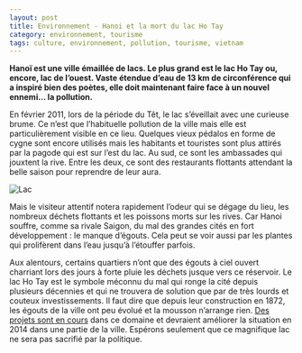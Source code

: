 ```yaml
---
layout: post
title: Environnement - Hanoi et la mort du lac Ho Tay
category: environnement, tourisme
tags: culture, environnement, pollution, tourisme, vietnam
---
```

**Hanoï est une ville émaillée de lacs. Le plus grand est le lac Ho Tay ou, encore, lac de l’ouest. Vaste étendue d’eau de 13 km de circonférence qui a inspiré bien des poètes, elle doit maintenant faire face à un nouvel ennemi… la pollution.**

En février 2011, lors de la période du Têt, le lac s’éveillait avec une curieuse brume. Ce n’est que l’habituelle pollution de la ville mais elle est particulièrement visible en ce lieu. Quelques vieux pédalos en forme de cygne sont encore utilisés mais les habitants et touristes sont plus attirés par la pagode qui est sur l’est du lac. Au sud, ce sont les ambassades qui jouxtent la rive. Entre les deux, ce sont des restaurants flottants attendant la belle saison pour reprendre de leur aura.

![Lac](https://cheziceman.files.wordpress.com/2016/10/hanoihotay.jpg)

Mais le visiteur attentif notera rapidement l’odeur qui se dégage du lieu, les nombreux déchets flottants et les poissons morts sur les rives. Car Hanoi souffre, comme sa rivale Saigon, du mal des grandes cités en fort développement : le manque d’égouts. Cela peut se voir aussi par les plantes qui prolifèrent dans l’eau jusqu’à l’étouffer parfois.

Aux alentours, certains quartiers n’ont que des égouts à ciel ouvert charriant lors des jours à forte pluie les déchets jusque vers ce réservoir. Le lac Ho Tay est le symbole méconnu du mal qui ronge la cité depuis plusieurs décennies et qui ne trouvera de solution que par de très lourds et couteux investissements. Il faut dire que depuis leur construction en 1872, les égouts de la ville ont peu évolué et la mousson n’arrange rien. <a href="http://lecourrier.vnanet.vn/lecourrier/fr-fr/details/24/urbanisme/44269/amenagement-du-reseau-devacuation-des-eaux-de-hanoi.aspx"> Des projets sont en cours</a> dans ce domaine et devraient améliorer la situation en 2014 dans une partie de la ville. Espérons seulement que ce magnifique lac ne sera pas sacrifié par la politique.

